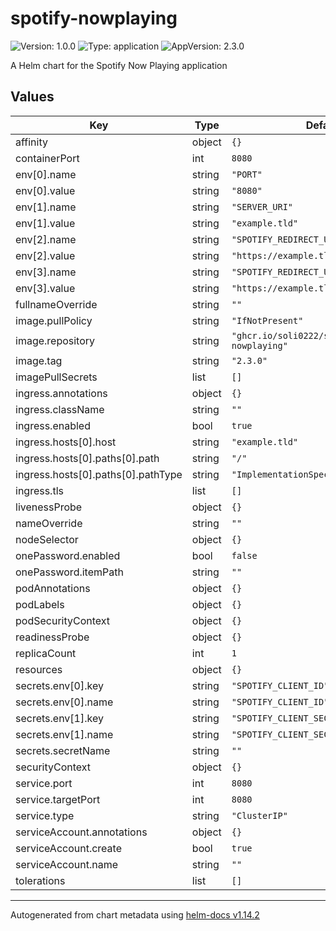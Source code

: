 # spotify-nowplaying

![Version: 1.0.0](https://img.shields.io/badge/Version-1.0.0-informational?style=flat-square) ![Type: application](https://img.shields.io/badge/Type-application-informational?style=flat-square) ![AppVersion: 2.3.0](https://img.shields.io/badge/AppVersion-2.3.0-informational?style=flat-square)

A Helm chart for the Spotify Now Playing application

## Values

| Key | Type | Default | Description |
|-----|------|---------|-------------|
| affinity | object | `{}` |  |
| containerPort | int | `8080` |  |
| env[0].name | string | `"PORT"` |  |
| env[0].value | string | `"8080"` |  |
| env[1].name | string | `"SERVER_URI"` |  |
| env[1].value | string | `"example.tld"` |  |
| env[2].name | string | `"SPOTIFY_REDIRECT_URI_NOTE"` |  |
| env[2].value | string | `"https://example.tld/note/callback"` |  |
| env[3].name | string | `"SPOTIFY_REDIRECT_URI_TWEET"` |  |
| env[3].value | string | `"https://example.tld/tweet/callback"` |  |
| fullnameOverride | string | `""` |  |
| image.pullPolicy | string | `"IfNotPresent"` |  |
| image.repository | string | `"ghcr.io/soli0222/spotify-nowplaying"` |  |
| image.tag | string | `"2.3.0"` |  |
| imagePullSecrets | list | `[]` |  |
| ingress.annotations | object | `{}` |  |
| ingress.className | string | `""` |  |
| ingress.enabled | bool | `true` |  |
| ingress.hosts[0].host | string | `"example.tld"` |  |
| ingress.hosts[0].paths[0].path | string | `"/"` |  |
| ingress.hosts[0].paths[0].pathType | string | `"ImplementationSpecific"` |  |
| ingress.tls | list | `[]` |  |
| livenessProbe | object | `{}` |  |
| nameOverride | string | `""` |  |
| nodeSelector | object | `{}` |  |
| onePassword.enabled | bool | `false` |  |
| onePassword.itemPath | string | `""` |  |
| podAnnotations | object | `{}` |  |
| podLabels | object | `{}` |  |
| podSecurityContext | object | `{}` |  |
| readinessProbe | object | `{}` |  |
| replicaCount | int | `1` |  |
| resources | object | `{}` |  |
| secrets.env[0].key | string | `"SPOTIFY_CLIENT_ID"` |  |
| secrets.env[0].name | string | `"SPOTIFY_CLIENT_ID"` |  |
| secrets.env[1].key | string | `"SPOTIFY_CLIENT_SECRET"` |  |
| secrets.env[1].name | string | `"SPOTIFY_CLIENT_SECRET"` |  |
| secrets.secretName | string | `""` |  |
| securityContext | object | `{}` |  |
| service.port | int | `8080` |  |
| service.targetPort | int | `8080` |  |
| service.type | string | `"ClusterIP"` |  |
| serviceAccount.annotations | object | `{}` |  |
| serviceAccount.create | bool | `true` |  |
| serviceAccount.name | string | `""` |  |
| tolerations | list | `[]` |  |

----------------------------------------------
Autogenerated from chart metadata using [helm-docs v1.14.2](https://github.com/norwoodj/helm-docs/releases/v1.14.2)
